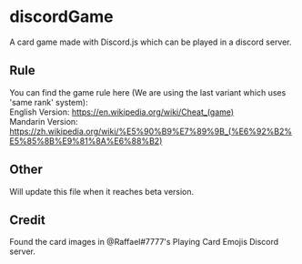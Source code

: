 # discordGame
A card game made with Discord.js which can be played in a discord server.

## Rule
You can find the game rule here (We are using the last variant which uses 'same rank' system): <br />
English Version: https://en.wikipedia.org/wiki/Cheat_(game) <br />
Mandarin Version: https://zh.wikipedia.org/wiki/%E5%90%B9%E7%89%9B_(%E6%92%B2%E5%85%8B%E9%81%8A%E6%88%B2) <br />

## Other
Will update this file when it reaches beta version.

## Credit
Found the card images in @Raffael#7777's Playing Card Emojis Discord server.
